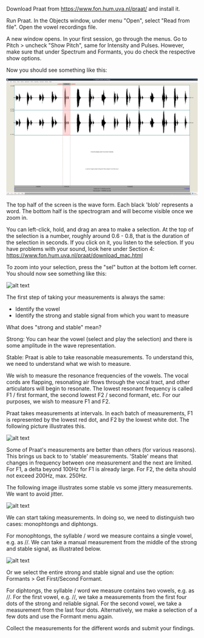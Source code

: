 Download Praat from https://www.fon.hum.uva.nl/praat/ and install it. 

Run Praat. In the Objects window, under menu "Open", select "Read from file". Open the vowel recordings file. 

A new window opens. In your first session, go through the menus. Go to Pitch > uncheck "Show Pitch", same for Intensity and Pulses. However, make sure that under Spectrum and Formants, you do check the respective show options. 

Now you should see something like this: 

![praat_overview](https://github.com/tjuzek/introduction_linguistics/blob/main/praat_overview.jpg?raw=true)

The top half of the screen is the wave form. Each black 'blob' represents a word. The bottom half is the spectrogram and will become visible once we zoom in. 

You can left-click, hold, and drag an area to make a selection. At the top of the selection is a number, roughly around 0.6 - 0.8, that is the duration of the selection in seconds. If you click on it, you listen to the selection. 
If you have problems with your sound, look here under Section 4: https://www.fon.hum.uva.nl/praat/download_mac.html 

To zoom into your selection, press the "sel" button at the bottom left corner. You should now see something like this: 

![alt text](https://github.com/[username]/[reponame]/blob/[branch]/image.jpg?raw=true)

The first step of taking your measurements is always the same: 

- Identify the vowel
- Identify the strong and stable signal from which you want to measure

What does "strong and stable" mean? 

Strong: You can hear the vowel (select and play the selection) and there is some amplitude in the wave representation. 

Stable: Praat is able to take reasonable measurements. To understand this, we need to understand what we wish to measure. 

We wish to measure the resonance frequencies of the vowels. The vocal cords are flapping, resonating air flows through the vocal tract, and other articulators will begin to resonate. 
The lowest resonant frequency is called F1 / first formant, the second lowest F2 / second formant, etc. For our purposes, we wish to measure F1 and F2. 

Praat takes measurements at intervals. In each batch of measurements, F1 is represented by the lowest red dot, and F2 by the lowest white dot. The following picture illustrates this. 

![alt text](https://github.com/[username]/[reponame]/blob/[branch]/image.jpg?raw=true)

Some of Praat's measurements are better than others (for various reasons). This brings us back to to 'stable' measurements. 'Stable' means that changes in frequency between one measurement and the next are limited. For F1, a delta beyond 100Hz for F1 is already large. For F2, the delta should not exceed 200Hz, max. 250Hz. 

The following image illustrates some stable vs some jittery measurements. We want to avoid jitter. 

![alt text](https://github.com/[username]/[reponame]/blob/[branch]/image.jpg?raw=true)

We can start taking measurements. In doing so, we need to distinguish two cases: monophtongs and diphtongs. 

For monophtongs, the syllable / word we measure contains a single vowel, e.g. <beat> as //. We can take a manual measurement from the middle of the strong and stable signal, as illustrated below. 

![alt text](https://github.com/[username]/[reponame]/blob/[branch]/image.jpg?raw=true)

Or we select the entire strong and stable signal and use the option: Formants > Get First/Second Formant. 

For diphtongs, the syllable / word we measure contains two vowels, e.g. <bait> as //. For the first vowel, e.g. //, we take a measurements from the first four dots of the strong and reliable signal. For the second vowel, we take a measurement from the last four dots. Alternatively, we make a selection of a few dots and use the Formant menu again. 

Collect the measurements for the different words and submit your findings. 
